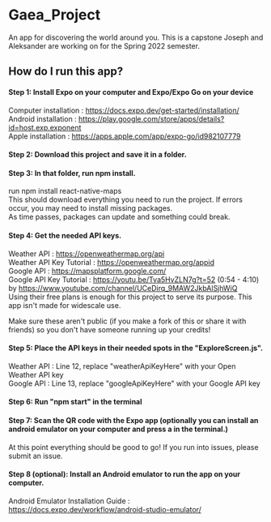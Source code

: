 # Gaea_Project
An app for discovering the world around you. This is a capstone Joseph and Aleksander are working on for the Spring 2022 semester.

## How do I run this app?
#### Step 1: Install Expo on your computer and Expo/Expo Go on your device
Computer installation : https://docs.expo.dev/get-started/installation/  
Android installation  : https://play.google.com/store/apps/details?id=host.exp.exponent  
Apple installation    : https://apps.apple.com/app/expo-go/id982107779  

#### Step 2: Download this project and save it in a folder.

#### Step 3: In that folder, run npm install.
run npm install react-native-maps  
This should download everything you need to run the project. If errors occur, you may need to install missing packages.  
As time passes, packages can update and something could break.  

#### Step 4: Get the needed API keys.
Weather API              : https://openweathermap.org/api  
Weather API Key Tutorial : https://openweathermap.org/appid  
Google API               : https://mapsplatform.google.com/  
Google API Key Tutorial  : https://youtu.be/Tva5HvZLN7g?t=52 (0:54 - 4:10) by https://www.youtube.com/channel/UCeDirq_9MAW2JkbAlSjhWiQ  
Using their free plans is enough for this project to serve its purpose. This app isn't made for widescale use.  

Make sure these aren't public (if you make a fork of this or share it with friends) so you don't have someone running up your credits!  

#### Step 5: Place the API keys in their needed spots in the "ExploreScreen.js".
Weather API : Line 12, replace "weatherApiKeyHere" with your Open Weather API key  
Google API  : Line 13, replace "googleApiKeyHere" with your Google API key  

#### Step 6: Run "npm start" in the terminal

#### Step 7: Scan the QR code with the Expo app (optionally you can install an android emulator on your computer and press a in the terminal.)
At this point everything should be good to go! If you run into issues, please submit an issue.  

#### Step 8 (optional): Install an Android emulator to run the app on your computer.
Android Emulator Installation Guide : https://docs.expo.dev/workflow/android-studio-emulator/
